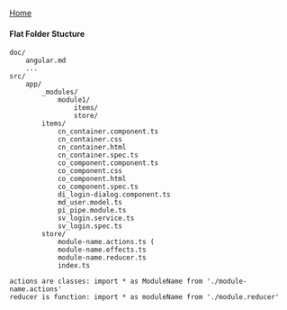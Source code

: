[Home](../README.md)
#### Flat Folder Stucture

    doc/
    	angular.md
    	...
    src/
    	app/
    		_modules/
    			module1/
    				items/
    				store/
    		items/
    			cn_container.component.ts
    			cn_container.css
    			cn_container.html
    			cn_container.spec.ts
    			co_component.component.ts
    			co_component.css
    			co_component.html
    			co_component.spec.ts
    			di_login-dialog.component.ts
    			md_user.model.ts
    			pi_pipe.module.ts
    			sv_login.service.ts
    			sv_login.spec.ts
    		store/
    		    module-name.actions.ts (
    		    module-name.effects.ts 
    		    module-name.reducer.ts 
    		    index.ts

    actions are classes: import * as ModuleName from './module-name.actions'
    reducer is function: import * as moduleName from './module.reducer'